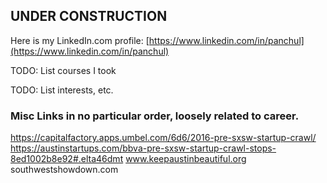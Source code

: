 
## UNDER CONSTRUCTION

Here is my LinkedIn.com profile: [https://www.linkedin.com/in/panchul](﻿https://www.linkedin.com/in/panchul)


TODO: List courses I took

TODO: List interests, etc.

### Misc Links in no particular order, loosely related to career.

https://capitalfactory.apps.umbel.com/6d6/2016-pre-sxsw-startup-crawl/
https://austinstartups.com/bbva-pre-sxsw-startup-crawl-stops-8ed1002b8e92#.elta46dmt
www.keepaustinbeautiful.org
southwestshowdown.com


